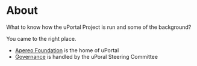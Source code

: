 # About

What to know how the uPortal Project is run and some of the background?

You came to the right place.

- [Apereo Foundation](apereo.html) is the home of uPortal
- [Governance](governance.html) is handled by the uPoral Steering Committee

